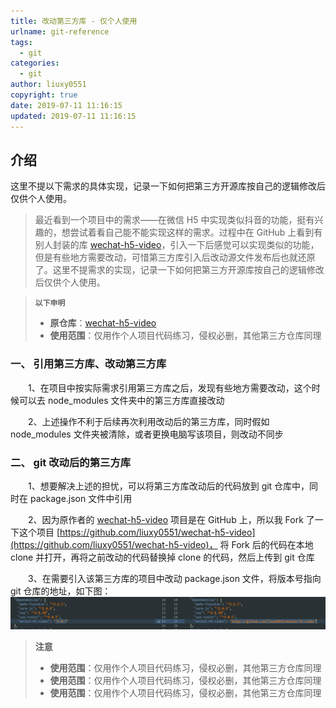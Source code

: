 ```yaml
---
title: 改动第三方库 - 仅个人使用
urlname: git-reference
tags:
  - git
categories:
  - git
author: liuxy0551
copyright: true
date: 2019-07-11 11:16:15
updated: 2019-07-11 11:16:15
---
```


## 介绍

这里不提以下需求的具体实现，记录一下如何把第三方开源库按自己的逻辑修改后仅供个人使用。
> 最近看到一个项目中的需求——在微信 H5 中实现类似抖音的功能，挺有兴趣的，想尝试着看自己能不能实现这样的需求。过程中在 GitHub 上看到有别人封装的库 [wechat-h5-video](https://github.com/tclyjy/wechat-h5-video)，引入一下后感觉可以实现类似的功能，但是有些地方需要改动，可惜第三方库引入后改动源文件发布后也就还原了。这里不提需求的实现，记录一下如何把第三方开源库按自己的逻辑修改后仅供个人使用。
<!--more-->

>**`以下申明`**
>* **原仓库**：[wechat-h5-video](https://github.com/tclyjy/wechat-h5-video)
>* **使用范围**：仅用作个人项目代码练习，侵权必删，其他第三方仓库同理


### 一、 引用第三方库、改动第三方库

　　1、在项目中按实际需求引用第三方库之后，发现有些地方需要改动，这个时候可以去 node_modules 文件夹中的第三方库直接改动

　　2、上述操作不利于后续再次利用改动后的第三方库，同时假如 node_modules 文件夹被清除，或者更换电脑写该项目，则改动不同步


### 二、 git 改动后的第三方库

　　1、想要解决上述的担忧，可以将第三方库改动后的代码放到 git 仓库中，同时在 package.json 文件中引用

　　2、因为原作者的 [wechat-h5-video](https://github.com/tclyjy/wechat-h5-video) 项目是在 GitHub 上，所以我 Fork 了一下这个项目 [https://github.com/liuxy0551/wechat-h5-video](https://github.com/liuxy0551/wechat-h5-video)，
 将 Fork 后的代码在本地 clone 并打开，再将之前改动的代码替换掉 clone 的代码，然后上传到 git 仓库

　　3、在需要引入该第三方库的项目中改动 package.json 文件，将版本号指向 git 仓库的地址，如下图：
    ![](/images/posts/Git-Reference/1.png)



>**注意**
>* **使用范围**：仅用作个人项目代码练习，侵权必删，其他第三方仓库同理
>* **使用范围**：仅用作个人项目代码练习，侵权必删，其他第三方仓库同理
>* **使用范围**：仅用作个人项目代码练习，侵权必删，其他第三方仓库同理
